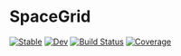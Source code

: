 # SpaceGrid

[![Stable](https://img.shields.io/badge/docs-stable-blue.svg)](https://fsxbhyy.github.io/SpaceGrid.jl/stable)
[![Dev](https://img.shields.io/badge/docs-dev-blue.svg)](https://fsxbhyy.github.io/SpaceGrid.jl/dev)
[![Build Status](https://github.com/fsxbhyy/SpaceGrid.jl/actions/workflows/CI.yml/badge.svg?branch=main)](https://github.com/fsxbhyy/SpaceGrid.jl/actions/workflows/CI.yml?query=branch%3Amain)
[![Coverage](https://codecov.io/gh/fsxbhyy/SpaceGrid.jl/branch/main/graph/badge.svg)](https://codecov.io/gh/fsxbhyy/SpaceGrid.jl)
